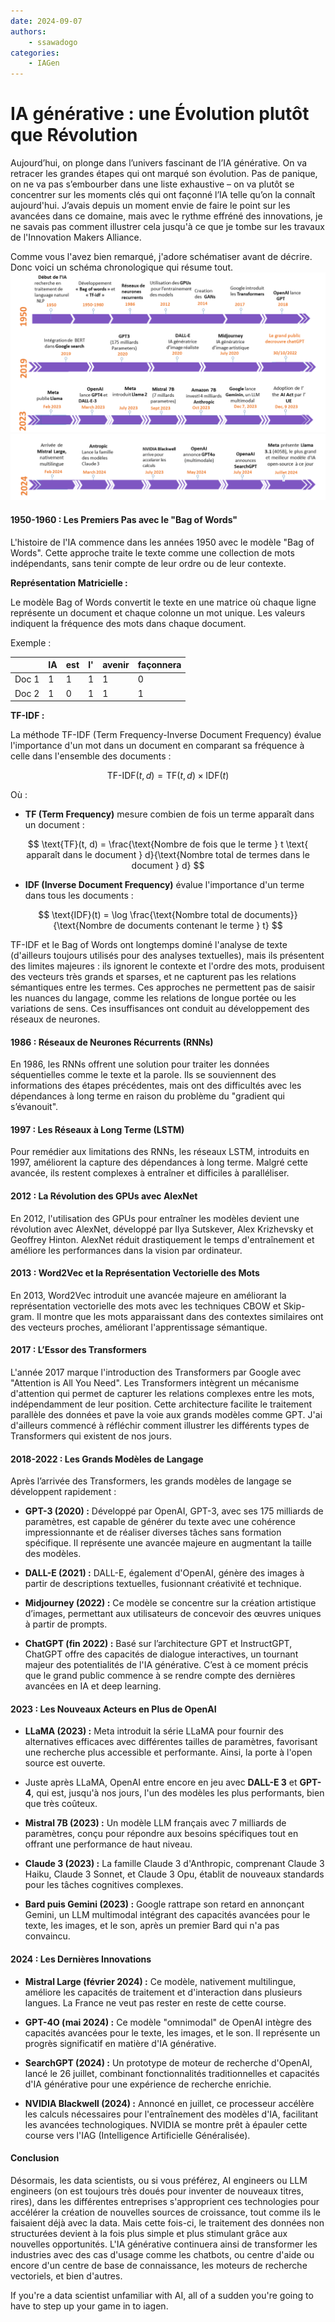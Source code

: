 ```yaml
---
date: 2024-09-07  
authors:  
    - ssawadogo  
categories:  
    - IAGen  
---
```


# IA générative : une Évolution plutôt que Révolution

Aujourd’hui, on plonge dans l’univers fascinant de l’IA générative. On va retracer les grandes étapes qui ont marqué son évolution. Pas de panique, on ne va pas s’embourber dans une liste exhaustive – on va plutôt se concentrer sur les moments clés qui ont façonné l’IA telle qu’on la connaît aujourd'hui. J’avais depuis un moment envie de faire le point sur les avancées dans ce domaine, mais avec le rythme effréné des innovations, je ne savais pas comment illustrer cela jusqu'à ce que je tombe sur les travaux de l'Innovation Makers Alliance.

<!-- more -->

Comme vous l'avez bien remarqué, j'adore schématiser avant de décrire. Donc voici un schéma chronologique qui résume tout.  
![image](iagen_evolution/chronologie_1.PNG)  
![image](iagen_evolution/chronologie_2.PNG)  

#### **1950-1960 : Les Premiers Pas avec le "Bag of Words"**

L'histoire de l'IA commence dans les années 1950 avec le modèle "Bag of Words". Cette approche traite le texte comme une collection de mots indépendants, sans tenir compte de leur ordre ou de leur contexte.

**Représentation Matricielle :**

Le modèle Bag of Words convertit le texte en une matrice où chaque ligne représente un document et chaque colonne un mot unique. Les valeurs indiquent la fréquence des mots dans chaque document.

Exemple :

|       | IA | est | l' | avenir | façonnera |
|-------|----|-----|----|--------|-----------|
| Doc 1 |  1 |  1  | 1  |   1    |    0      |
| Doc 2 |  1 |  0  | 1  |   1    |    1      |

**TF-IDF :**

La méthode TF-IDF (Term Frequency-Inverse Document Frequency) évalue l'importance d'un mot dans un document en comparant sa fréquence à celle dans l'ensemble des documents :

$$
\text{TF-IDF}(t, d) = \text{TF}(t, d) \times \text{IDF}(t)
$$

Où :
- **TF (Term Frequency)** mesure combien de fois un terme apparaît dans un document :

$$
\text{TF}(t, d) = \frac{\text{Nombre de fois que le terme } t \text{ apparaît dans le document } d}{\text{Nombre total de termes dans le document } d}
$$

- **IDF (Inverse Document Frequency)** évalue l'importance d'un terme dans tous les documents :

$$
\text{IDF}(t) = \log \frac{\text{Nombre total de documents}}{\text{Nombre de documents contenant le terme } t}
$$

TF-IDF et le Bag of Words ont longtemps dominé l'analyse de texte (d'ailleurs toujours utilisés pour des analyses textuelles), mais ils présentent des limites majeures : ils ignorent le contexte et l'ordre des mots, produisent des vecteurs très grands et sparses, et ne capturent pas les relations sémantiques entre les termes. Ces approches ne permettent pas de saisir les nuances du langage, comme les relations de longue portée ou les variations de sens. Ces insuffisances ont conduit au développement des réseaux de neurones.

#### **1986 : Réseaux de Neurones Récurrents (RNNs)**

En 1986, les RNNs offrent une solution pour traiter les données séquentielles comme le texte et la parole. Ils se souviennent des informations des étapes précédentes, mais ont des difficultés avec les dépendances à long terme en raison du problème du "gradient qui s’évanouit".

#### **1997 : Les Réseaux à Long Terme (LSTM)**

Pour remédier aux limitations des RNNs, les réseaux LSTM, introduits en 1997, améliorent la capture des dépendances à long terme. Malgré cette avancée, ils restent complexes à entraîner et difficiles à paralléliser.

#### **2012 : La Révolution des GPUs avec AlexNet**

En 2012, l'utilisation des GPUs pour entraîner les modèles devient une révolution avec AlexNet, développé par Ilya Sutskever, Alex Krizhevsky et Geoffrey Hinton. AlexNet réduit drastiquement le temps d'entraînement et améliore les performances dans la vision par ordinateur.

#### **2013 : Word2Vec et la Représentation Vectorielle des Mots**

En 2013, Word2Vec introduit une avancée majeure en améliorant la représentation vectorielle des mots avec les techniques CBOW et Skip-gram. Il montre que les mots apparaissant dans des contextes similaires ont des vecteurs proches, améliorant l'apprentissage sémantique.

#### **2017 : L’Essor des Transformers**

L'année 2017 marque l'introduction des Transformers par Google avec "Attention is All You Need". Les Transformers intègrent un mécanisme d'attention qui permet de capturer les relations complexes entre les mots, indépendamment de leur position. Cette architecture facilite le traitement parallèle des données et pave la voie aux grands modèles comme GPT. J'ai d'ailleurs commencé à réfléchir comment illustrer les différents types de Transformers qui existent de nos jours.

#### **2018-2022 : Les Grands Modèles de Langage**

Après l’arrivée des Transformers, les grands modèles de langage se développent rapidement :

- **GPT-3 (2020) :** Développé par OpenAI, GPT-3, avec ses 175 milliards de paramètres, est capable de générer du texte avec une cohérence impressionnante et de réaliser diverses tâches sans formation spécifique. Il représente une avancée majeure en augmentant la taille des modèles.

- **DALL-E (2021) :** DALL-E, également d'OpenAI, génère des images à partir de descriptions textuelles, fusionnant créativité et technique.

- **Midjourney (2022) :** Ce modèle se concentre sur la création artistique d’images, permettant aux utilisateurs de concevoir des œuvres uniques à partir de prompts.

- **ChatGPT (fin 2022) :** Basé sur l’architecture GPT et InstructGPT, ChatGPT offre des capacités de dialogue interactives, un tournant majeur des potentialités de l'IA générative. C’est à ce moment précis que le grand public commence à se rendre compte des dernières avancées en IA et deep learning.

#### **2023 : Les Nouveaux Acteurs en Plus de OpenAI**

- **LLaMA (2023) :** Meta introduit la série LLaMA pour fournir des alternatives efficaces avec différentes tailles de paramètres, favorisant une recherche plus accessible et performante. Ainsi, la porte à l'open source est ouverte.

- Juste après LLaMA, OpenAI entre encore en jeu avec **DALL-E 3** et **GPT-4**, qui est, jusqu'à nos jours, l'un des modèles les plus performants, bien que très coûteux.

- **Mistral 7B (2023) :** Un modèle LLM français avec 7 milliards de paramètres, conçu pour répondre aux besoins spécifiques tout en offrant une performance de haut niveau.

- **Claude 3 (2023) :** La famille Claude 3 d'Anthropic, comprenant Claude 3 Haiku, Claude 3 Sonnet, et Claude 3 Opu, établit de nouveaux standards pour les tâches cognitives complexes.

- **Bard puis Gemini (2023) :** Google rattrape son retard en annonçant Gemini, un LLM multimodal intégrant des capacités avancées pour le texte, les images, et le son, après un premier Bard qui n'a pas convaincu.

#### **2024 : Les Dernières Innovations**

- **Mistral Large (février 2024) :** Ce modèle, nativement multilingue, améliore les capacités de traitement et d'interaction dans plusieurs langues. La France ne veut pas rester en reste de cette course.

- **GPT-4O (mai 2024) :** Ce modèle "omnimodal" de OpenAI intègre des capacités avancées pour le texte, les images, et le son. Il représente un progrès significatif en matière d'IA générative.

- **SearchGPT (2024) :** Un prototype de moteur de recherche d'OpenAI, lancé le 26 juillet, combinant fonctionnalités traditionnelles et capacités d'IA générative pour une expérience de recherche enrichie.

- **NVIDIA Blackwell (2024) :** Annoncé en juillet, ce processeur accélère les calculs nécessaires pour l'entraînement des modèles d'IA, facilitant les avancées technologiques. NVIDIA se montre prêt à épauler cette course vers l'IAG (Intelligence Artificielle Généralisée).

#### Conclusion 

Désormais, les data scientists, ou si vous préférez, AI engineers ou LLM engineers (on est toujours très doués pour inventer de nouveaux titres, rires), dans les différentes entreprises s'approprient ces technologies pour accélérer la création de nouvelles sources de croissance, tout comme ils le faisaient déjà avec la data. Mais cette fois-ci, le traitement des données non structurées devient à la fois plus simple et plus stimulant grâce aux nouvelles opportunités. L'IA générative continuera ainsi de transformer les industries avec des cas d'usage comme les chatbots, ou centre d'aide ou encore d'un centre de base de connaissance, les moteurs de recherche vectoriels, et bien d'autres.

If you're a data scientist unfamiliar with AI, all of a sudden you're going to have to step up your game in to iagen.

